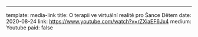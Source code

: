 ---
template: media-link
title:  O terapii ve virtuální realitě pro Šance Dětem
date: 2020-08-24
link: https://www.youtube.com/watch?v=rZXiaEF6Jx4
medium: Youtube
paid: false